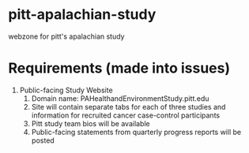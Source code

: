 # pitt-apalachian-study
webzone for pitt's apalachian study

# Requirements (made into issues)

1. Public-facing Study Website
    1. Domain name: PAHealthandEnvironmentStudy.pitt.edu
    1. Site will contain separate tabs for each of three studies and information for recruited cancer case-control participants
    1. Pitt study team bios will be available
    1. Public-facing statements from quarterly progress reports will be posted
